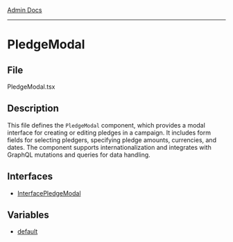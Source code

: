 [Admin Docs](/)

---

# PledgeModal

## File

PledgeModal.tsx

## Description

This file defines the `PledgeModal` component, which provides a modal interface for creating or editing pledges
in a campaign. It includes form fields for selecting pledgers, specifying pledge amounts, currencies, and dates.
The component supports internationalization and integrates with GraphQL mutations and queries for data handling.

## Interfaces

- [InterfacePledgeModal](interfaces/InterfacePledgeModal-1.md)

## Variables

- [default](variables/default-1.md)
